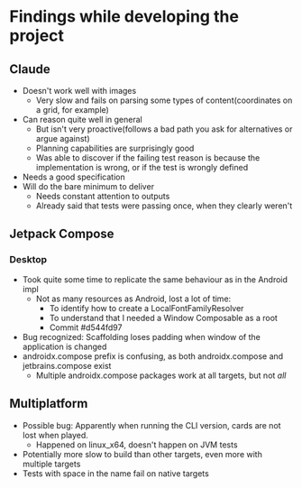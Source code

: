 # Findings while developing the project

## Claude
- Doesn't work well with images
  - Very slow and fails on parsing some types of content(coordinates on a grid, for example)
- Can reason quite well in general
  - But isn't very proactive(follows a bad path you ask for alternatives or argue against)
  - Planning capabilities are surprisingly good
  - Was able to discover if the failing test reason is because the implementation is wrong, or if the test is wrongly defined
- Needs a good specification
- Will do the bare minimum to deliver
  - Needs constant attention to outputs
  - Already said that tests were passing once, when they clearly weren't

## Jetpack Compose
### Desktop
- Took quite some time to replicate the same behaviour as in the Android impl
  - Not as many resources as Android, lost a lot of time:
    - To identify how to create a LocalFontFamilyResolver
    - To understand that I needed a Window Composable as a root
    - Commit #d544fd97
- Bug recognized: Scaffolding loses padding when window of the application is changed 
- androidx.compose prefix is confusing, as both androidx.compose and jetbrains.compose exist 
  - Multiple androidx.compose packages work at all targets, but not *all*

## Multiplatform
- Possible bug: Apparently when running the CLI version, cards are not lost when played. 
  - Happened on linux_x64, doesn't happen on JVM tests
- Potentially more slow to build than other targets, even more with multiple targets
- Tests with space in the name fail on native targets